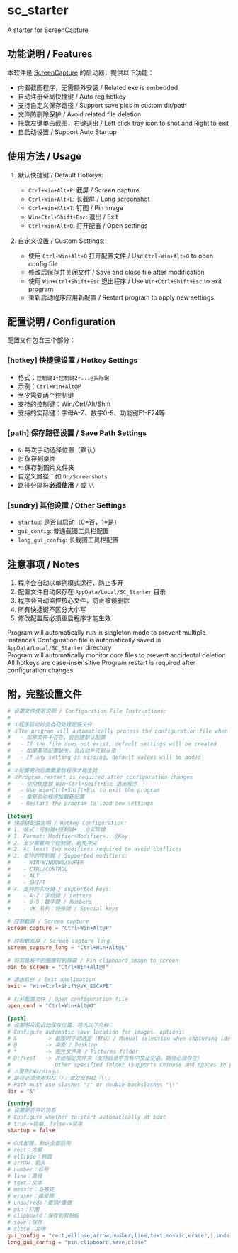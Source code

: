 # sc_starter

A starter for ScreenCapture

## 功能说明 / Features

本软件是 [ScreenCapture](https://github.com/xland/ScreenCapture) 的启动器，提供以下功能：

- 内置截图程序，无需额外安装 / Related exe is embedded
- 自动注册全局快捷键 / Auto reg hotkey
- 支持自定义保存路径 / Support save pics in custom dir/path
- 文件防删除保护 / Avoid related file deletion
- 托盘左键单击截图，右键退出 / Left click tray icon to shot and Right to exit
- 自启动设置 / Support Auto Startup

## 使用方法 / Usage

1. 默认快捷键 / Default Hotkeys:
   - `Ctrl+Win+Alt+P`: 截屏 / Screen capture
   - `Ctrl+Win+Alt+L`: 长截屏 / Long screenshot
   - `Ctrl+Win+Alt+T`: 钉图 / Pin image
   - `Win+Ctrl+Shift+Esc`: 退出 / Exit
   - `Ctrl+Win+Alt+O`: 打开配置 / Open settings

2. 自定义设置 / Custom Settings:
   - 使用 `Ctrl+Win+Alt+O` 打开配置文件 / Use `Ctrl+Win+Alt+O` to open config file
   - 修改后保存并关闭文件 / Save and close file after modification
   - 使用 `Win+Ctrl+Shift+Esc` 退出程序 / Use `Win+Ctrl+Shift+Esc` to exit program
   - 重新启动程序应用新配置 / Restart program to apply new settings

## 配置说明 / Configuration

配置文件包含三个部分：

### [hotkey] 快捷键设置 / Hotkey Settings

- 格式：`控制键1+控制键2+...@实际键`
- 示例：`Ctrl+Win+Alt@P`
- 至少需要两个控制键
- 支持的控制键：Win/Ctrl/Alt/Shift
- 支持的实际键：字母A-Z、数字0-9、功能键F1-F24等

### [path] 保存路径设置 / Save Path Settings

- `&`: 每次手动选择位置（默认）
- `@`: 保存到桌面
- `*`: 保存到图片文件夹
- 自定义路径：如 `D:/Screenshots`
- 路径分隔符**必须使用** `/` 或 `\\`

### [sundry] 其他设置 / Other Settings

- `startup`: 是否自启动（0=否，1=是）
- `gui_config`: 普通截图工具栏配置
- `long_gui_config`: 长截图工具栏配置

## 注意事项 / Notes

1. 程序会自动以单例模式运行，防止多开
2. 配置文件自动保存在 `AppData/Local/SC_Starter` 目录
3. 程序会自动监控核心文件，防止被误删除
4. 所有快捷键不区分大小写
5. 修改配置后必须重启程序才能生效

Program will automatically run in singleton mode to prevent multiple instances
Configuration file is automatically saved in `AppData/Local/SC_Starter` directory  
Program will automatically monitor core files to prevent accidental deletion
All hotkeys are case-insensitive
Program restart is required after configuration changes

## 附，完整设置文件

```toml
# 设置文件使用说明 / Configuration File Instructions:
#
# ①程序启动时会自动处理配置文件
# ①The program will automatically process the configuration file when starting
#   - 如果文件不存在，会创建默认配置
#   - If the file does not exist, default settings will be created
#   - 如果某项配置缺失，会自动补充默认值
#   - If any setting is missing, default values will be added
#
# ②配置更改后需要重启程序才能生效
# ②Program restart is required after configuration changes
#   - 使用快捷键 Win+Ctrl+Shift+Esc 退出程序
#   - Use Win+Ctrl+Shift+Esc to exit the program
#   - 重新启动程序加载新配置
#   - Restart the program to load new settings

[hotkey]
# 快捷键配置说明 / Hotkey Configuration:
# 1. 格式：控制键+控制键+...@实际键
# 1. Format: Modifier+Modifier+...@Key
# 2. 至少需要两个控制键，避免冲突
# 2. At least two modifiers required to avoid conflicts
# 3. 支持的控制键 / Supported modifiers:
#    - WIN/WINDOWS/SUPER
#    - CTRL/CONTROL
#    - ALT
#    - SHIFT
# 4. 支持的实际键 / Supported keys:
#    - A-Z：字母键 / Letters
#    - 0-9：数字键 / Numbers
#    - VK_系列：特殊键 / Special keys

# 控制截屏 / Screen capture
screen_capture = "Ctrl+Win+Alt@P"

# 控制截长屏 / Screen capture long
screen_capture_long = "Ctrl+Win+Alt@L"

# 将剪贴板中的图像钉到屏幕 / Pin clipboard image to screen
pin_to_screen = "Ctrl+Win+Alt@T"

# 退出软件 / Exit application
exit = "Win+Ctrl+Shift@VK_ESCAPE"

# 打开配置文件 / Open configuration file
open_conf = "Ctrl+Win+Alt@O"

[path]
# 设置图片的自动保存位置，可选以下几种：
# Configure automatic save location for images, options:
# &         -> 截图时手动选定（默认）/ Manual selection when capturing (default)
# @         -> 桌面 / Desktop
# *         -> 图片文件夹 / Pictures folder
# D:/test   -> 其他指定文件夹（支持目录中含有中文及空格，路径必须存在）
#              Other specified folder (supports Chinese and spaces in path, must exist)
# ⚠️警告/Warning⚠️
# 路径必须使用斜杠『/』或双反斜杠『\\』
# Path must use slashes "/" or double backslashes "\\"
dir = "&"

[sundry]
# 设置是否开机自启
# Configure whether to start automatically at boot
# true->启用, false->禁用
startup = false

# GUI配置，默认全部启用
# rect：方框
# ellipse：椭圆
# arrow：箭头
# number：标号
# line：直线
# text：文本
# mosaic：马赛克
# eraser：橡皮擦
# undo/redo：撤销/重做
# pin：钉图
# clipboard：保存到剪贴板
# save：保存
# close：关闭
gui_config = "rect,ellipse,arrow,number,line,text,mosaic,eraser,|,undo,redo,|,pin,clipboard,save,close"
long_gui_config = "pin,clipboard,save,close"

```
